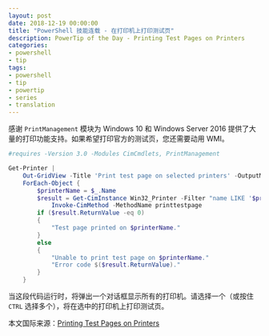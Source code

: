 ```yaml
---
layout: post
date: 2018-12-19 00:00:00
title: "PowerShell 技能连载 - 在打印机上打印测试页"
description: PowerTip of the Day - Printing Test Pages on Printers
categories:
- powershell
- tip
tags:
- powershell
- tip
- powertip
- series
- translation
---
```

感谢 `PrintManagement` 模块为 Windows 10 和 Windows Server 2016 提供了大量的打印功能支持。如果希望打印官方的测试页，您还需要动用 WMI。

```powershell
#requires -Version 3.0 -Modules CimCmdlets, PrintManagement

Get-Printer | 
    Out-GridView -Title 'Print test page on selected printers' -OutputMode Multiple |
    ForEach-Object {
        $printerName = $_.Name
        $result = Get-CimInstance Win32_Printer -Filter "name LIKE '$printerName'" |
            Invoke-CimMethod -MethodName printtestpage 
        if ($result.ReturnValue -eq 0)
        {
            "Test page printed on $printerName."
        }
        else
        {
            "Unable to print test page on $printerName."
            "Error code $($result.ReturnValue)."
        }
    }
```

当这段代码运行时，将弹出一个对话框显示所有的打印机。请选择一个（或按住 `CTRL` 选择多个），将在选中的打印机上打印测试页。

<!--more-->
本文国际来源：[Printing Test Pages on Printers](https://community.idera.com/database-tools/powershell/powertips/b/tips/posts/printing-test-pages-on-printers)
